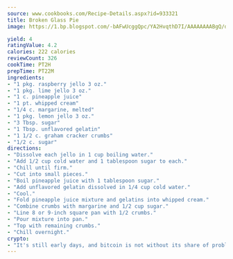```yaml
---
source: www.cookbooks.com/Recipe-Details.aspx?id=933321
title: Broken Glass Pie
image: https://1.bp.blogspot.com/-bAFwUcggQpc/YA2HvqthD7I/AAAAAAAABgQ/dGGityjUeSk5WIgvhJroHVt7XYoXF2qygCLcBGAsYHQ/s320/10.png

yield: 4
ratingValue: 4.2
calories: 222 calories
reviewCount: 326
cookTime: PT2H
prepTime: PT22M
ingredients:
- "1 pkg. raspberry jello 3 oz."
- "1 pkg. lime jello 3 oz."
- "1 c. pineapple juice"
- "1 pt. whipped cream"
- "1/4 c. margarine, melted"
- "1 pkg. lemon jello 3 oz."
- "3 Tbsp. sugar"
- "1 Tbsp. unflavored gelatin"
- "1 1/2 c. graham cracker crumbs"
- "1/2 c. sugar"
directions:
- "Dissolve each jello in 1 cup boiling water."
- "Add 1/2 cup cold water and 1 tablespoon sugar to each."
- "Chill until firm."
- "Cut into small pieces."
- "Boil pineapple juice with 1 tablespoon sugar."
- "Add unflavored gelatin dissolved in 1/4 cup cold water."
- "Cool."
- "Fold pineapple juice mixture and gelatins into whipped cream."
- "Combine crumbs with margarine and 1/2 cup sugar."
- "Line 8 or 9-inch square pan with 1/2 crumbs."
- "Pour mixture into pan."
- "Top with remaining crumbs."
- "Chill overnight."
crypto:
- "It's still early days, and bitcoin is not without its share of problems."
---
```

